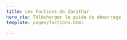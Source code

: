 ```yaml
---
title: Les Factions de Zarathar
hero_cta: Télécharger le guide de démarrage
template: pages/factions.html

---
```

